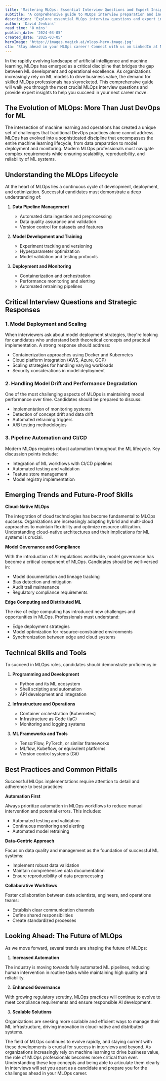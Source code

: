 ```yaml
---
title: 'Mastering MLOps: Essential Interview Questions and Expert Insights for 2024'
subtitle: 'A comprehensive guide to MLOps interview preparation and industry best practices'
description: 'Explore essential MLOps interview questions and expert insights for 2024. Learn about deployment strategies, handling model drift, pipeline automation, and emerging trends in the field. This comprehensive guide covers technical skills, best practices, and future developments in MLOps.'
author: 'David Jenkins'
read_time: '8 mins'
publish_date: '2024-03-05'
created_date: '2025-03-05'
heroImage: 'https://images.magick.ai/mlops-hero-image.jpg'
cta: 'Stay ahead in your MLOps career! Connect with us on LinkedIn at MagickAI for the latest insights, job opportunities, and expert discussions in machine learning operations.'
---
```


In the rapidly evolving landscape of artificial intelligence and machine learning, MLOps has emerged as a critical discipline that bridges the gap between ML development and operational excellence. As organizations increasingly rely on ML models to drive business value, the demand for skilled MLOps professionals has skyrocketed. This comprehensive guide will walk you through the most crucial MLOps interview questions and provide expert insights to help you succeed in your next career move.

## The Evolution of MLOps: More Than Just DevOps for ML

The intersection of machine learning and operations has created a unique set of challenges that traditional DevOps practices alone cannot address. MLOps has evolved into a sophisticated discipline that encompasses the entire machine learning lifecycle, from data preparation to model deployment and monitoring. Modern MLOps professionals must navigate complex requirements while ensuring scalability, reproducibility, and reliability of ML systems.

## Understanding the MLOps Lifecycle

At the heart of MLOps lies a continuous cycle of development, deployment, and optimization. Successful candidates must demonstrate a deep understanding of:

1. **Data Pipeline Management**
   - Automated data ingestion and preprocessing
   - Data quality assurance and validation
   - Version control for datasets and features

2. **Model Development and Training**
   - Experiment tracking and versioning
   - Hyperparameter optimization
   - Model validation and testing protocols

3. **Deployment and Monitoring**
   - Containerization and orchestration
   - Performance monitoring and alerting
   - Automated retraining pipelines

## Critical Interview Questions and Strategic Responses

### 1. Model Deployment and Scaling

When interviewers ask about model deployment strategies, they're looking for candidates who understand both theoretical concepts and practical implementation. A strong response should address:

- Containerization approaches using Docker and Kubernetes
- Cloud platform integration (AWS, Azure, GCP)
- Scaling strategies for handling varying workloads
- Security considerations in model deployment

### 2. Handling Model Drift and Performance Degradation

One of the most challenging aspects of MLOps is maintaining model performance over time. Candidates should be prepared to discuss:

- Implementation of monitoring systems
- Detection of concept drift and data drift
- Automated retraining triggers
- A/B testing methodologies

### 3. Pipeline Automation and CI/CD

Modern MLOps requires robust automation throughout the ML lifecycle. Key discussion points include:

- Integration of ML workflows with CI/CD pipelines
- Automated testing and validation
- Feature store management
- Model registry implementation

## Emerging Trends and Future-Proof Skills

**Cloud-Native MLOps**

The integration of cloud technologies has become fundamental to MLOps success. Organizations are increasingly adopting hybrid and multi-cloud approaches to maintain flexibility and optimize resource utilization. Understanding cloud-native architectures and their implications for ML systems is crucial.

**Model Governance and Compliance**

With the introduction of AI regulations worldwide, model governance has become a critical component of MLOps. Candidates should be well-versed in:

- Model documentation and lineage tracking
- Bias detection and mitigation
- Audit trail maintenance
- Regulatory compliance requirements

**Edge Computing and Distributed ML**

The rise of edge computing has introduced new challenges and opportunities in MLOps. Professionals must understand:

- Edge deployment strategies
- Model optimization for resource-constrained environments
- Synchronization between edge and cloud systems

## Technical Skills and Tools

To succeed in MLOps roles, candidates should demonstrate proficiency in:

1. **Programming and Development**
   - Python and its ML ecosystem
   - Shell scripting and automation
   - API development and integration

2. **Infrastructure and Operations**
   - Container orchestration (Kubernetes)
   - Infrastructure as Code (IaC)
   - Monitoring and logging systems

3. **ML Frameworks and Tools**
   - TensorFlow, PyTorch, or similar frameworks
   - MLflow, Kubeflow, or equivalent platforms
   - Version control systems (Git)

## Best Practices and Common Pitfalls

Successful MLOps implementations require attention to detail and adherence to best practices:

**Automation First**

Always prioritize automation in MLOps workflows to reduce manual intervention and potential errors. This includes:

- Automated testing and validation
- Continuous monitoring and alerting
- Automated model retraining

**Data-Centric Approach**

Focus on data quality and management as the foundation of successful ML systems:

- Implement robust data validation
- Maintain comprehensive data documentation
- Ensure reproducibility of data preprocessing

**Collaborative Workflows**

Foster collaboration between data scientists, engineers, and operations teams:

- Establish clear communication channels
- Define shared responsibilities
- Create standardized processes

## Looking Ahead: The Future of MLOps

As we move forward, several trends are shaping the future of MLOps:

1. **Increased Automation**

The industry is moving towards fully automated ML pipelines, reducing human intervention in routine tasks while maintaining high quality and reliability.

2. **Enhanced Governance**

With growing regulatory scrutiny, MLOps practices will continue to evolve to meet compliance requirements and ensure responsible AI development.

3. **Scalable Solutions**

Organizations are seeking more scalable and efficient ways to manage their ML infrastructure, driving innovation in cloud-native and distributed systems.

The field of MLOps continues to evolve rapidly, and staying current with these developments is crucial for success in interviews and beyond. As organizations increasingly rely on machine learning to drive business value, the role of MLOps professionals becomes more critical than ever. Understanding these key concepts and being able to articulate them clearly in interviews will set you apart as a candidate and prepare you for the challenges ahead in your MLOps career.
